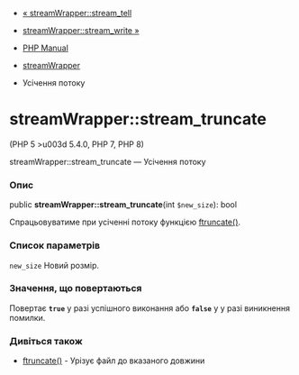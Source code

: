 - [« streamWrapper::stream_tell](streamwrapper.stream-tell.md)
- [streamWrapper::stream_write »](streamwrapper.stream-write.md)

- [PHP Manual](index.md)
- [streamWrapper](class.streamwrapper.md)
- Усічення потоку

# streamWrapper::stream_truncate

(PHP 5 \>u003d 5.4.0, PHP 7, PHP 8)

streamWrapper::stream_truncate — Усічення потоку

### Опис

public **streamWrapper::stream_truncate**(int `$new_size`): bool

Спрацьовуватиме при усіченні потоку функцією
[ftruncate()](function.ftruncate.md).

### Список параметрів

`new_size`
Новий розмір.

### Значення, що повертаються

Повертає **`true`** у разі успішного виконання або **`false`** у
у разі виникнення помилки.

### Дивіться також

- [ftruncate()](function.ftruncate.md) - Урізує файл до вказаного
довжини
